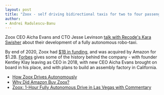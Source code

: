 ```yaml
---
layout: post
title: "Zoox - self driving bidirectional taxis for two to four passengers"
author:
- Andrei Radulescu-Banu
---
```

Zoox CEO Aicha Evans and CTO Jesse Levinson [talk with Recode's Kara Swisher](https://podcasts.apple.com/us/podcast/aicha-evans-jesse-levinson-self-driving-taxis-will/id1011668648?i=1000467611902) about their development of a fully autonomous robo-taxi.

By end of 2020, Zoox had [$1B in funding](https://www.crunchbase.com/organization/zoox), and was acquired by Amazon for $1.2B. [Forbes](https://www.forbes.com/sites/alanohnsman/2020/11/22/now-an-amazon-company-zoox-is-ready-to-dial-up-its-robotaxi-push/?sh=236466243b0e) gives some of the history behind the company - with founder Kentley Klay leaving as CEO in 2018, with new CEO Aicha Evans brought on board in his place, and with plans to build an assembly factory in California.

* [How Zoox Drives Autonomously](https://www.youtube.com/watch?v=J5uIpUS-j00&feature=youtu.be)
* [Why Did Amazon Buy Zoox?](https://www.youtube.com/watch?v=hW843ETmNcM)
* [Zoox: 1-Hour Fully Autonomous Drive in Las Vegas with Commentary](https://www.youtube.com/watch?v=6sBpkgRA6sM)